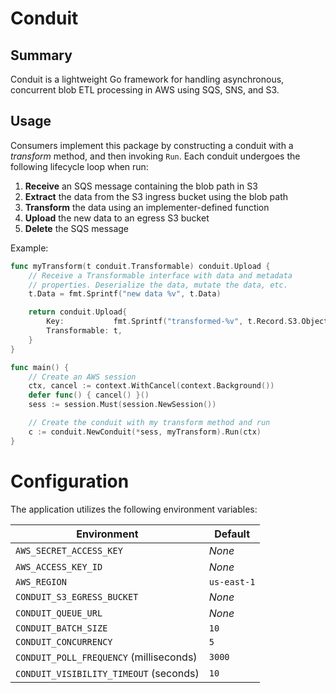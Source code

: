# Conduit

## Summary 
Conduit is a lightweight Go framework for handling asynchronous, concurrent blob ETL processing in AWS using SQS, SNS, and S3.

## Usage
Consumers implement this package by constructing a conduit with a *transform* method, and then invoking `Run`. 
Each conduit undergoes the following lifecycle loop when run:

1. **Receive** an SQS message containing the blob path in S3
1. **Extract** the data from the S3 ingress bucket using the blob path
1. **Transform** the data using an implementer-defined function
1. **Upload** the new data to an egress S3 bucket
1. **Delete** the SQS message

Example:
```go
func myTransform(t conduit.Transformable) conduit.Upload {
    // Receive a Transformable interface with data and metadata
    // properties. Deserialize the data, mutate the data, etc.
    t.Data = fmt.Sprintf("new data %v", t.Data)

    return conduit.Upload{
        Key:           fmt.Sprintf("transformed-%v", t.Record.S3.Object.Key),
        Transformable: t,
    }
}

func main() {
    // Create an AWS session
    ctx, cancel := context.WithCancel(context.Background())
    defer func() { cancel() }()
    sess := session.Must(session.NewSession())

    // Create the conduit with my transform method and run
    c := conduit.NewConduit(*sess, myTransform).Run(ctx)
}
```

# Configuration

The application utilizes the following environment variables:

|Environment|Default|
|-|-|
|`AWS_SECRET_ACCESS_KEY`|*None*|
|`AWS_ACCESS_KEY_ID`|*None*|
|`AWS_REGION`|`us-east-1`|
|`CONDUIT_S3_EGRESS_BUCKET`|*None*|
|`CONDUIT_QUEUE_URL`|*None*|
|`CONDUIT_BATCH_SIZE`|`10`|
|`CONDUIT_CONCURRENCY`|`5`|
|`CONDUIT_POLL_FREQUENCY` (milliseconds) |`3000`|
|`CONDUIT_VISIBILITY_TIMEOUT` (seconds)|`10`|

